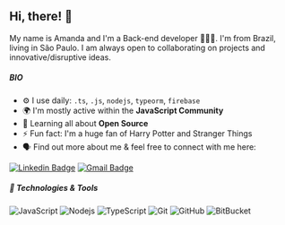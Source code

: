 ## Hi, there! 👋

My name is Amanda and I'm a Back-end developer 👩🏻‍💻. I'm from Brazil, living in São Paulo. I am always open to collaborating on projects and innovative/disruptive ideas. 


##### BIO


- ⚙️ I use daily: `.ts`, `.js`, `nodejs`, `typeorm`, `firebase`
- 🌍 I'm mostly active within the **JavaScript Community**
- 🌱 Learning all about **Open Source**
- ⚡️ Fun fact: I'm a huge fan of Harry Potter and Stranger Things
- 🗣️ Find out more about me & feel free to connect with me here:

[![Linkedin Badge](https://img.shields.io/badge/-Amanda-blue?style=flat-square&logo=Linkedin&logoColor=white&link=https://www.linkedin.com/in/amanda-carnevali-63aa29219/)](https://www.linkedin.com/in/amanda-carnevali-63aa29219/)
[![Gmail Badge](https://img.shields.io/badge/-amcarnevali92@gmail.com-c14438?style=flat-square&logo=Gmail&logoColor=white&link=mailto:amcarnevali92@gmail.com)](mailto:amcarnevali92@gmail.com)

##### 🔧 Technologies & Tools

![JavaScript](https://img.shields.io/badge/-JavaScript-black?style=flat-square&logo=javascript)
![Nodejs](https://img.shields.io/badge/-Nodejs-black?style=flat-square&logo=Node.js)
![TypeScript](https://img.shields.io/badge/-TypeScript-007ACC?style=flat-square&logo=typescript)
![Git](https://img.shields.io/badge/-Git-black?style=flat-square&logo=git)
![GitHub](https://img.shields.io/badge/-GitHub-181717?style=flat-square&logo=github)
![BitBucket](https://img.shields.io/badge/-BitBucket-darkblue?style=flat-square&logo=bitbucket)

